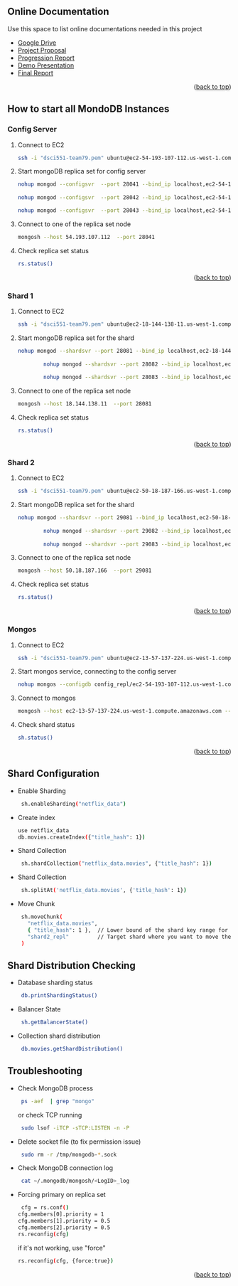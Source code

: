 <!-- ACKNOWLEDGMENTS -->
## Online Documentation

Use this space to list online documentations needed in this project

* [Google Drive](https://drive.google.com/drive/u/0/folders/1p96bKQpGfEkJU8u73eAg4Mwy787ojNMP)
* [Project Proposal](https://docs.google.com/document/d/1rSKMuVN15UCtYD5BoVMNZgrb_VtyGrW0GbE4PmHNac0/edit?usp=sharing)
* [Progression Report](https://docs.google.com/document/d/1KXXet0OK6BldWUDonNF7j6mLJ_OmFQige_xx4EZLFTQ/edit#heading=h.14yodgbfx7y8)
* [Demo Presentation]()
* [Final Report]()

<p align="right">(<a href="#readme-top">back to top</a>)</p>

## How to start all MondoDB Instances

### Config Server
1. Connect to EC2
    ```sh
    ssh -i "dsci551-team79.pem" ubuntu@ec2-54-193-107-112.us-west-1.compute.amazonaws.com
    ```
2. Start mongoDB replica set for config server
    ```sh
    nohup mongod --configsvr  --port 28041 --bind_ip localhost,ec2-54-193-107-112.us-west-1.compute.amazonaws.com --replSet config_repl --dbpath shard-demo/configsrv &
		
    nohup mongod --configsvr  --port 28042 --bind_ip localhost,ec2-54-193-107-112.us-west-1.compute.amazonaws.com --replSet config_repl --dbpath shard-demo/configsrv1 &
   
   nohup mongod --configsvr  --port 28043 --bind_ip localhost,ec2-54-193-107-112.us-west-1.compute.amazonaws.com --replSet config_repl --dbpath shard-demo/configsrv2 &
    ```
3. Connect to one of the replica set node 
    ```sh
    mongosh --host 54.193.107.112  --port 28041
    ```
4. Check replica set status
    ```sh
    rs.status()
    ```
 <p align="right">(<a href="#readme-top">back to top</a>)</p>

### Shard 1
1. Connect to EC2
    ```sh
    ssh -i "dsci551-team79.pem" ubuntu@ec2-18-144-138-11.us-west-1.compute.amazonaws.com
    ```
2. Start mongoDB replica set for the shard
    ```sh
    nohup mongod --shardsvr --port 28081 --bind_ip localhost,ec2-18-144-138-11.us-west-1.compute.amazonaws.com --replSet shard_repl --dbpath shard-demo/shardrep1 &
		
			nohup mongod --shardsvr --port 28082 --bind_ip localhost,ec2-18-144-138-11.us-west-1.compute.amazonaws.com --replSet shard_repl --dbpath shard-demo/shardrep2 &
			
			nohup mongod --shardsvr --port 28083 --bind_ip localhost,ec2-18-144-138-11.us-west-1.compute.amazonaws.com --replSet shard_repl --dbpath shard-demo/shardrep3 &
    ```
3. Connect to one of the replica set node 
    ```sh
    mongosh --host 18.144.138.11  --port 28081
    ```
4. Check replica set status
    ```sh
    rs.status()
    ```
 <p align="right">(<a href="#readme-top">back to top</a>)</p>

### Shard 2
1. Connect to EC2
    ```sh
    ssh -i "dsci551-team79.pem" ubuntu@ec2-50-18-187-166.us-west-1.compute.amazonaws.com
    ```
2. Start mongoDB replica set for the shard
    ```sh
    nohup mongod --shardsvr --port 29081 --bind_ip localhost,ec2-50-18-187-166.us-west-1.compute.amazonaws.com --replSet shard2_repl --dbpath shard-demo/shard2rep1 &
		
			nohup mongod --shardsvr --port 29082 --bind_ip localhost,ec2-50-18-187-166.us-west-1.compute.amazonaws.com --replSet shard2_repl --dbpath shard-demo/shard2rep2 &
			
			nohup mongod --shardsvr --port 29083 --bind_ip localhost,ec2-50-18-187-166.us-west-1.compute.amazonaws.com --replSet shard2_repl --dbpath shard-demo/shard2rep3 &
    ```
3. Connect to one of the replica set node 
    ```sh
    mongosh --host 50.18.187.166  --port 29081
    ```
4. Check replica set status
    ```sh
    rs.status()
    ```
 <p align="right">(<a href="#readme-top">back to top</a>)</p>

### Mongos
1. Connect to EC2
    ```sh
    ssh -i "dsci551-team79.pem" ubuntu@ec2-13-57-137-224.us-west-1.compute.amazonaws.com
    ```
2. Start mongos service, connecting to the config server
    ```sh
    nohup mongos --configdb config_repl/ec2-54-193-107-112.us-west-1.compute.amazonaws.com:28041,ec2-54-193-107-112.us-west-1.compute.amazonaws.com:28042,ec2-54-193-107-112.us-west-1.compute.amazonaws.com:28043 --bind_ip localhost,ec2-13-57-137-224.us-west-1.compute.amazonaws.com &
    ```
3. Connect to mongos
    ```sh
    mongosh --host ec2-13-57-137-224.us-west-1.compute.amazonaws.com --port 27017
    ```
4. Check shard status
    ```sh
    sh.status()
    ```
 <p align="right">(<a href="#readme-top">back to top</a>)</p>

## Shard Configuration
- Enable Sharding
   ```sh
    sh.enableSharding("netflix_data")
   ```
- Create index
   ```sh
   use netflix_data
   db.movies.createIndex({"title_hash": 1})
   ```
- Shard Collection
   ```sh
    sh.shardCollection("netflix_data.movies", {"title_hash": 1})
   ```
- Shard Collection
   ```sh
    sh.splitAt('netflix_data.movies', {'title_hash': 1})
   ```
- Move Chunk
   ```sh
    sh.moveChunk(
	  "netflix_data.movies",
	  { "title_hash": 1 },  // Lower bound of the shard key range for the chunk
	  "shard2_repl"         // Target shard where you want to move the chunk
	)
   ```

## Shard Distribution Checking  
- Database sharding status
   ```sh
    db.printShardingStatus()
   ```
- Balancer State
   ```sh
    sh.getBalancerState()
   ```
- Collection shard distribution
   ```sh
    db.movies.getShardDistribution()
   ```



## Troubleshooting
- Check MongoDB process
   ```sh
    ps -aef  | grep "mongo"
   ```
  or check TCP running
   ```sh
    sudo lsof -iTCP -sTCP:LISTEN -n -P
   ```
- Delete socket file (to fix permission issue)
   ```sh
    sudo rm -r /tmp/mongodb-*.sock
   ```
- Check MongoDB connection log
   ```sh
    cat ~/.mongodb/mongosh/<LogID>_log
   ```
- Forcing primary on replica set
   ```sh
    cfg = rs.conf()
   cfg.members[0].priority = 1
   cfg.members[1].priority = 0.5
   cfg.members[2].priority = 0.5
   rs.reconfig(cfg) 
   ```
  if it's not working, use "force"
  ```sh
  rs.reconfig(cfg, {force:true})
   ```
      
  
<p align="right">(<a href="#readme-top">back to top</a>)</p>





